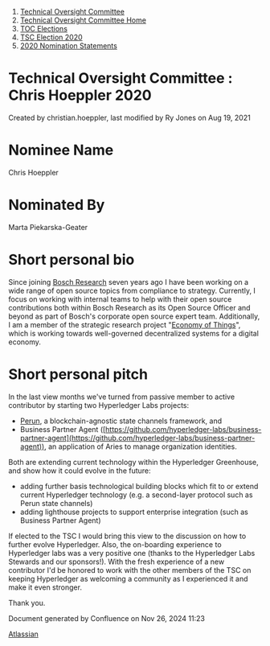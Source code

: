 1. [Technical Oversight Committee](index.html)
2. [Technical Oversight Committee Home](Technical-Oversight-Committee-Home_21430274.html)
3. [TOC Elections](TOC-Elections_21448771.html)
4. [TSC Election 2020](TSC-Election-2020_21434260.html)
5. [2020 Nomination Statements](2020-Nomination-Statements_21451712.html)

# Technical Oversight Committee : Chris Hoeppler 2020

Created by christian.hoeppler, last modified by Ry Jones on Aug 19, 2021

# Nominee Name

Chris Hoeppler

# Nominated By

Marta Piekarska-Geater

# Short personal bio

Since joining [Bosch Research](https://www.bosch.com/research/) seven years ago I have been working on a wide range of open source topics from compliance to strategy. Currently, I focus on working with internal teams to help with their open source contributions both within Bosch Research as its Open Source Officer and beyond as part of Bosch's corporate open source expert team. Additionally, I am a member of the strategic research project "[Economy of Things](https://www.bosch.com/research/updates/economy-of-things/)", which is working towards well-governed decentralized systems for a digital economy.

# Short personal pitch

In the last view months we've turned from passive member to active contributor by starting two Hyperledger Labs projects:

- [Perun](https://github.com/hyperledger-labs/hyperledger-labs.github.io/blob/master/labs/perun.md), a blockchain-agnostic state channels framework, and
- Business Partner Agent ([https://github.com/hyperledger-labs/business-partner-agent](https://github.com/hyperledger-labs/business-partner-agent)), an application of Aries to manage organization identities.

Both are extending current technology within the Hyperledger Greenhouse, and show how it could evolve in the future:

- adding further basis technological building blocks which fit to or extend current Hyperledger technology (e.g. a second-layer protocol such as Perun state channels)
- adding lighthouse projects to support enterprise integration (such as Business Partner Agent)

If elected to the TSC I would bring this view to the discussion on how to further evolve Hyperledger. Also, the on-boarding experience to Hyperledger labs was a very positive one (thanks to the Hyperledger Labs Stewards and our sponsors!). With the fresh experience of a new contributor I'd be honored to work with the other members of the TSC on keeping Hyperledger as welcoming a community as I experienced it and make it even stronger.

Thank you.

Document generated by Confluence on Nov 26, 2024 11:23

[Atlassian](http://www.atlassian.com/)
